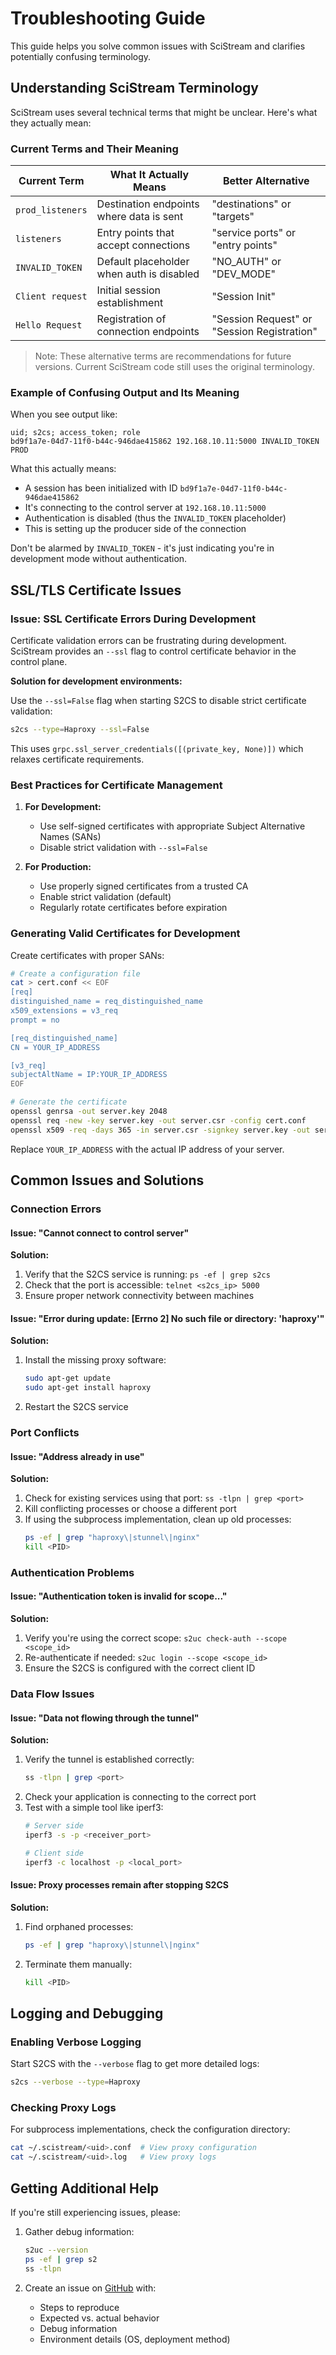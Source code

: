# Troubleshooting Guide

This guide helps you solve common issues with SciStream and clarifies potentially confusing terminology.

## Understanding SciStream Terminology

SciStream uses several technical terms that might be unclear. Here's what they actually mean:

### Current Terms and Their Meaning

| Current Term | What It Actually Means | Better Alternative |
|--------------|------------------------|-------------------|
| `prod_listeners` | Destination endpoints where data is sent | "destinations" or "targets" |
| `listeners` | Entry points that accept connections | "service ports" or "entry points" |
| `INVALID_TOKEN` | Default placeholder when auth is disabled | "NO_AUTH" or "DEV_MODE" |
| `Client request` | Initial session establishment | "Session Init" |
| `Hello Request` | Registration of connection endpoints | "Session Request" or "Session Registration" |

> Note: These alternative terms are recommendations for future versions. Current SciStream code still uses the original terminology.

### Example of Confusing Output and Its Meaning

When you see output like:
```
uid; s2cs; access_token; role
bd9f1a7e-04d7-11f0-b44c-946dae415862 192.168.10.11:5000 INVALID_TOKEN PROD
```

What this actually means:
- A session has been initialized with ID `bd9f1a7e-04d7-11f0-b44c-946dae415862`
- It's connecting to the control server at `192.168.10.11:5000`
- Authentication is disabled (thus the `INVALID_TOKEN` placeholder)
- This is setting up the producer side of the connection

Don't be alarmed by `INVALID_TOKEN` - it's just indicating you're in development mode without authentication.

## SSL/TLS Certificate Issues

### Issue: SSL Certificate Errors During Development

Certificate validation errors can be frustrating during development. SciStream provides an `--ssl` flag to control certificate behavior in the control plane.

**Solution for development environments:**

Use the `--ssl=False` flag when starting S2CS to disable strict certificate validation:

```bash
s2cs --type=Haproxy --ssl=False
```

This uses `grpc.ssl_server_credentials([(private_key, None)])` which relaxes certificate requirements.

### Best Practices for Certificate Management

1. **For Development:**
   - Use self-signed certificates with appropriate Subject Alternative Names (SANs)
   - Disable strict validation with `--ssl=False`
   
2. **For Production:**
   - Use properly signed certificates from a trusted CA
   - Enable strict validation (default)
   - Regularly rotate certificates before expiration

### Generating Valid Certificates for Development

Create certificates with proper SANs:

```bash
# Create a configuration file
cat > cert.conf << EOF
[req]
distinguished_name = req_distinguished_name
x509_extensions = v3_req
prompt = no

[req_distinguished_name]
CN = YOUR_IP_ADDRESS

[v3_req]
subjectAltName = IP:YOUR_IP_ADDRESS
EOF

# Generate the certificate
openssl genrsa -out server.key 2048
openssl req -new -key server.key -out server.csr -config cert.conf
openssl x509 -req -days 365 -in server.csr -signkey server.key -out server.crt -extfile cert.conf -extensions v3_req
```

Replace `YOUR_IP_ADDRESS` with the actual IP address of your server.

## Common Issues and Solutions

### Connection Errors

#### Issue: "Cannot connect to control server"

**Solution:**
1. Verify that the S2CS service is running: `ps -ef | grep s2cs`
2. Check that the port is accessible: `telnet <s2cs_ip> 5000`
3. Ensure proper network connectivity between machines

#### Issue: "Error during update: [Errno 2] No such file or directory: 'haproxy'"

**Solution:**
1. Install the missing proxy software:
   ```bash
   sudo apt-get update
   sudo apt-get install haproxy
   ```
2. Restart the S2CS service

### Port Conflicts

#### Issue: "Address already in use"

**Solution:**
1. Check for existing services using that port: `ss -tlpn | grep <port>`
2. Kill conflicting processes or choose a different port
3. If using the subprocess implementation, clean up old processes:
   ```bash
   ps -ef | grep "haproxy\|stunnel\|nginx"
   kill <PID>
   ```

### Authentication Problems

#### Issue: "Authentication token is invalid for scope..."

**Solution:**
1. Verify you're using the correct scope: `s2uc check-auth --scope <scope_id>`
2. Re-authenticate if needed: `s2uc login --scope <scope_id>`
3. Ensure the S2CS is configured with the correct client ID

### Data Flow Issues

#### Issue: "Data not flowing through the tunnel"

**Solution:**
1. Verify the tunnel is established correctly:
   ```bash
   ss -tlpn | grep <port>
   ```
2. Check your application is connecting to the correct port
3. Test with a simple tool like iperf3:
   ```bash
   # Server side
   iperf3 -s -p <receiver_port>
   
   # Client side
   iperf3 -c localhost -p <local_port>
   ```

#### Issue: Proxy processes remain after stopping S2CS

**Solution:**
1. Find orphaned processes:
   ```bash
   ps -ef | grep "haproxy\|stunnel\|nginx"
   ```
2. Terminate them manually:
   ```bash
   kill <PID>
   ```

## Logging and Debugging

### Enabling Verbose Logging

Start S2CS with the `--verbose` flag to get more detailed logs:

```bash
s2cs --verbose --type=Haproxy
```

### Checking Proxy Logs

For subprocess implementations, check the configuration directory:

```bash
cat ~/.scistream/<uid>.conf  # View proxy configuration
cat ~/.scistream/<uid>.log   # View proxy logs
```

## Getting Additional Help

If you're still experiencing issues, please:

1. Gather debug information:
   ```bash
   s2uc --version
   ps -ef | grep s2
   ss -tlpn
   ```

2. Create an issue on [GitHub](https://github.com/scistream/scistream-proto/issues) with:
   - Steps to reproduce
   - Expected vs. actual behavior
   - Debug information
   - Environment details (OS, deployment method)